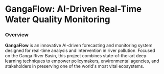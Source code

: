 #  GangaFlow: AI-Driven Real-Time Water Quality Monitoring 

### Overview
**GangaFlow** is an innovative AI-driven forecasting and monitoring system designed for real-time analysis and intervention in river pollution. Focused on the Ganga River Basin, this project combines state-of-the-art deep learning techniques to empower policymakers, environmental agencies, and stakeholders in preserving one of the world's most vital ecosystems.


